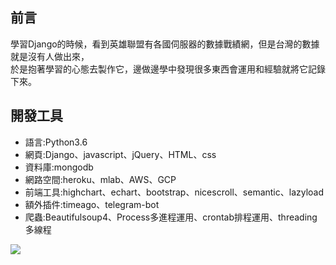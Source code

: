 ## 前言 ##
學習Django的時候，看到英雄聯盟有各國伺服器的數據戰績網，但是台灣的數據就是沒有人做出來，<br/>
於是抱著學習的心態去製作它，邊做邊學中發現很多東西會運用和經驗就將它記錄下來。  

## 開發工具 ##
<ul>
	<li>語言:Python3.6</li>
	<li>網頁:Django、javascript、jQuery、HTML、css</li>
	<li>資料庫:mongodb</li>
	<li>網路空間:heroku、mlab、AWS、GCP</li>
	<li>前端工具:highchart、echart、bootstrap、nicescroll、semantic、lazyload</li>
	<li>額外插件:timeago、telegram-bot</li>
	<li>爬蟲:Beautifulsoup4、Process多進程運用、crontab排程運用、threading多線程</li>
	
</ul>


![](https://raw.githubusercontent.com/kenson2998/LOL-TW-Rank-analysis/master/07-1.jpg)
